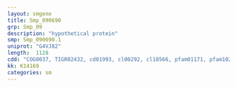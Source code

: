 ```yaml
---
layout: smgene
title: Smp_090690
grp: Smp_09
description: "hypothetical protein"
smp: Smp_090690.1
uniprot: "G4VJ82"
length:  1128
cdd: "COG0037, TIGR02432, cd01993, cl00292, cl18566, pfam01171, pfam10288"
kk: K14169
categories: sm
---
```

